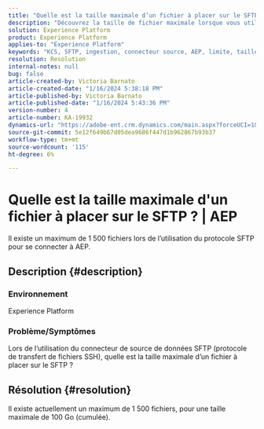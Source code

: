 ```yaml
---
title: "Quelle est la taille maximale d’un fichier à placer sur le SFTP ? | AEP"
description: "Découvrez la taille de fichier maximale lorsque vous utilisez SFTP pour vous connecter à AEP."
solution: Experience Platform
product: Experience Platform
applies-to: "Experience Platform"
keywords: "KCS, SFTP, ingestion, connecteur source, AEP, limite, taille"
resolution: Resolution
internal-notes: null
bug: false
article-created-by: Victoria Barnato
article-created-date: "1/16/2024 5:38:18 PM"
article-published-by: Victoria Barnato
article-published-date: "1/16/2024 5:43:36 PM"
version-number: 4
article-number: KA-19932
dynamics-url: "https://adobe-ent.crm.dynamics.com/main.aspx?forceUCI=1&pagetype=entityrecord&etn=knowledgearticle&id=a0794a08-96b4-ee11-a569-6045bd006704"
source-git-commit: 5e12f649b67d05dea9686f447d1b962867b93b37
workflow-type: tm+mt
source-wordcount: '115'
ht-degree: 6%

---
```


# Quelle est la taille maximale d&#39;un fichier à placer sur le SFTP ? | AEP


Il existe un maximum de 1 500 fichiers lors de l’utilisation du protocole SFTP pour se connecter à AEP.

## Description {#description}


### <b>Environnement</b>

Experience Platform



### <b>Problème/Symptômes</b>

Lors de l’utilisation du connecteur de source de données SFTP (protocole de transfert de fichiers SSH), quelle est la taille maximale d’un fichier à placer sur le SFTP ?


## Résolution {#resolution}

Il existe actuellement un maximum de 1 500 fichiers, pour une taille maximale de 100 Go (cumulée).